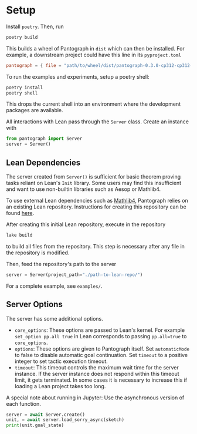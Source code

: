 # Setup

Install `poetry`. Then, run
```sh
poetry build
```

This builds a wheel of Pantograph in `dist` which can then be installed. For
example, a downstream project could have this line in its `pyproject.toml`

```toml
pantograph = { file = "path/to/wheel/dist/pantograph-0.3.0-cp312-cp312-manylinux_2_40_x86_64.whl" }
```

To run the examples and experiments, setup a poetry shell:
```sh
poetry install
poetry shell
```
This drops the current shell into an environment where the development packages are available.

All interactions with Lean pass through the `Server` class. Create an instance
with
```python
from pantograph import Server
server = Server()
```

## Lean Dependencies

The server created from `Server()` is sufficient for basic theorem proving tasks
reliant on Lean's `Init` library. Some users may find this insufficient and want
to use non-builtin libraries such as Aesop or Mathlib4.

To use external Lean dependencies such as
[Mathlib4](https://github.com/leanprover-community/mathlib4), Pantograph relies
on an existing Lean repository. Instructions for creating this repository can be
found [here](https://docs.lean-lang.org/lean4/doc/setup.html#lake).

After creating this initial Lean repository, execute in the repository
```sh
lake build
```

to build all files from the repository. This step is necessary after any file in
the repository is modified.

Then, feed the repository's path to the server
```python
server = Server(project_path="./path-to-lean-repo/")
```

For a complete example, see `examples/`.

## Server Options

The server has some additional options.

- `core_options`: These options are passed to Lean's kernel. For example
  `set_option pp.all true` in Lean corresponds to passing `pp.all=true` to
  `core_options`.
- `options`: These options are given to Pantograph itself. Set `automaticMode`
  to false to disable automatic goal continuation. Set `timeout` to a positive
  integer to set tactic execution timeout.
- `timeout`: This timeout controls the maximum wait time for the server
  instance. If the server instance does not respond within this timeout limit,
  it gets terminated. In some cases it is necessary to increase this if loading
  a Lean project takes too long.

A special note about running in Jupyter: Use the asynchronous version of each
function.

```python
server = await Server.create()
unit, = await server.load_sorry_async(sketch)
print(unit.goal_state)
```
